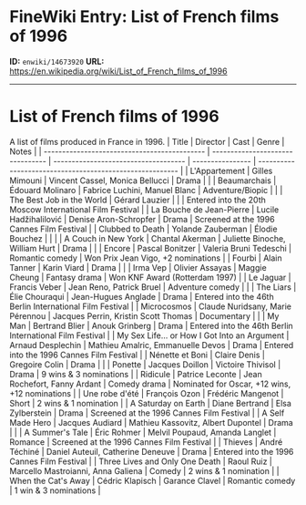 # FineWiki Entry: List of French films of 1996

**ID:** `enwiki/14673920`
**URL:** <https://en.wikipedia.org/wiki/List_of_French_films_of_1996>

--- 

# List of French films of 1996
A list of films produced in France in 1996.
| Title                                        | Director                         | Cast                                 | Genre            | Notes                                                    |
| -------------------------------------------- | -------------------------------- | ------------------------------------ | ---------------- | -------------------------------------------------------- |
| L'Appartement                                | Gilles Mimouni                   | Vincent Cassel, Monica Bellucci      | Drama            |                                                          |
| Beaumarchais                                 | Édouard Molinaro                 | Fabrice Luchini, Manuel Blanc        | Adventure/Biopic |                                                          |
| The Best Job in the World                    | Gérard Lauzier                   |                                      |                  | Entered into the 20th Moscow International Film Festival |
| La Bouche de Jean-Pierre                     | Lucile Hadžihalilović            | Denise Aron-Schropfer                | Drama            | Screened at the 1996 Cannes Film Festival                |
| Clubbed to Death                             | Yolande Zauberman                | Élodie Bouchez                       |                  |                                                          |
| A Couch in New York                          | Chantal Akerman                  | Juliette Binoche, William Hurt       | Drama            |                                                          |
| Encore                                       | Pascal Bonitzer                  | Valeria Bruni Tedeschi               | Romantic comedy  | Won Prix Jean Vigo, +2 nominations                       |
| Fourbi                                       | Alain Tanner                     | Karin Viard                          | Drama            |                                                          |
| Irma Vep                                     | Olivier Assayas                  | Maggie Cheung                        | Fantasy drama    | Won KNF Award (Rotterdam 1997)                           |
| Le Jaguar                                    | Francis Veber                    | Jean Reno, Patrick Bruel             | Adventure comedy |                                                          |
| The Liars                                    | Élie Chouraqui                   | Jean-Hugues Anglade                  | Drama            | Entered into the 46th Berlin International Film Festival |
| Microcosmos                                  | Claude Nuridsany, Marie Pérennou | Jacques Perrin, Kristin Scott Thomas | Documentary      |                                                          |
| My Man                                       | Bertrand Blier                   | Anouk Grinberg                       | Drama            | Entered into the 46th Berlin International Film Festival |
| My Sex Life... or How I Got Into an Argument | Arnaud Desplechin                | Mathieu Amalric, Emmanuelle Devos    | Drama            | Entered into the 1996 Cannes Film Festival               |
| Nénette et Boni                              | Claire Denis                     | Gregoire Colin                       | Drama            |                                                          |
| Ponette                                      | Jacques Doillon                  | Victoire Thivisol                    | Drama            | 9 wins & 3 nominations                                   |
| Ridicule                                     | Patrice Leconte                  | Jean Rochefort, Fanny Ardant         | Comedy drama     | Nominated for Oscar, +12 wins, +12 nominations           |
| Une robe d'été                               | François Ozon                    | Frédéric Mangenot                    | Short            | 2 wins & 1 nomination                                    |
| A Saturday on Earth                          | Diane Bertrand                   | Elsa Zylberstein                     | Drama            | Screened at the 1996 Cannes Film Festival                |
| A Self Made Hero                             | Jacques Audiard                  | Mathieu Kassovitz, Albert Dupontel   | Drama            |                                                          |
| A Summer's Tale                              | Éric Rohmer                      | Melvil Poupaud, Amanda Langlet       | Romance          | Screened at the 1996 Cannes Film Festival                |
| Thieves                                      | André Téchiné                    | Daniel Auteuil, Catherine Deneuve    | Drama            | Entered into the 1996 Cannes Film Festival               |
| Three Lives and Only One Death               | Raoul Ruiz                       | Marcello Mastroianni, Anna Galiena   | Comedy           | 2 wins & 1 nomination                                    |
| When the Cat's Away                          | Cédric Klapisch                  | Garance Clavel                       | Romantic comedy  | 1 win & 3 nominations                                    |

